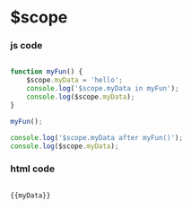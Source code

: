 # $scope

### js code

```js

function myFun() {
    $scope.myData = 'hello';
    console.log('$scope.myData in myFun');
    console.log($scope.myData);
}

myFun();

console.log('$scope.myData after myFun()');
console.log($scope.myData);

```

### html code

```html

{{myData}}

```
